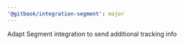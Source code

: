 ```yaml
---
'@gitbook/integration-segment': major
---
```


Adapt Segment integration to send additional tracking info
